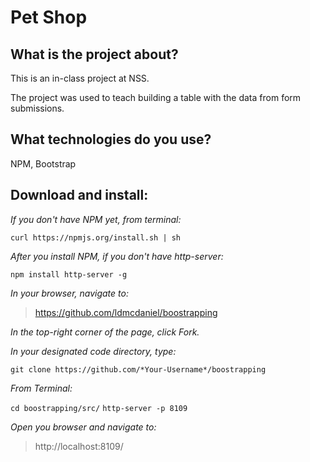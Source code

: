 # Pet Shop

## What is the project about?

This is an in-class project at NSS.

The project was used to teach building a table with the data from form submissions.

## What technologies do you use?

NPM, Bootstrap

## Download and install:

*If you don't have NPM yet, from terminal:*

````curl https://npmjs.org/install.sh | sh````

*After you install NPM, if you don't have http-server:*

````npm install http-server -g````

*In your browser, navigate to:*
>https://github.com/ldmcdaniel/boostrapping

*In the top-right corner of the page, click Fork.*

*In your designated code directory, type:*

````git clone https://github.com/*Your-Username*/boostrapping````

*From Terminal:*

````cd boostrapping/src/````
````http-server -p 8109````

*Open you browser and navigate to:*

>http://localhost:8109/

